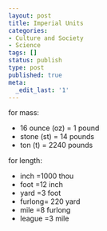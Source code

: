 ```yaml
---
layout: post
title: Imperial Units
categories:
- Culture and Society
- Science
tags: []
status: publish
type: post
published: true
meta:
  _edit_last: '1'
---
```

for mass:
<ul>
	<li>16 ounce (oz)<span> </span>= 1 pound</li>
	<li>stone (st)<span> </span>= 14 pounds<span> </span></li>
	<li>ton (t)<span> </span>= 2240 pounds</li>
</ul>
for length:
<ul>
	<li>inch<span> </span>=1000 thou</li>
	<li>foot<span> </span>=12 inch<span> </span></li>
	<li>yard<span> </span>=3 foot<span> </span></li>
	<li>furlong=<span> </span>220 yard<span> </span></li>
	<li>mile<span> </span>=8 furlong<span> </span></li>
	<li>league<span> </span>=3 mile<span> </span></li>
</ul>

